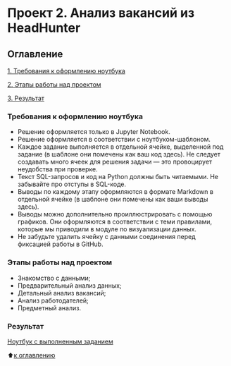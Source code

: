 # Проект 2. Анализ вакансий из HeadHunter

## Оглавление
[1. Требования к оформлению ноутбука](https://github.com/Mayoles/Project---2#требования-к-оформлению-ноутбука)

[2. Этапы работы над проектом](https://github.com/Mayoles/Project---2#этапы-работы-над-проектом)

[3. Результат](https://github.com/Mayoles/Project---2/blob/main/Project_2.ipynb)


### Требования к оформлению ноутбука
- Решение оформляется только в Jupyter Notebook.
- Решение оформляется в соответствии с ноутбуком-шаблоном.
- Каждое задание выполняется в отдельной ячейке, выделенной под задание (в шаблоне они помечены как ваш код здесь). Не следует создавать много ячеек для решения задачи — это провоцирует неудобства при проверке.
- Текст SQL-запросов и код на Python должны быть читаемыми. Не забывайте про отступы в SQL-коде.
- Выводы по каждому этапу оформляются в формате Markdown в отдельной ячейке (в шаблоне они помечены как ваши выводы здесь).
- Выводы можно дополнительно проиллюстрировать с помощью графиков. Они оформляются в соответствии с теми правилами, которые мы приводили в модуле по визуализации данных.
- Не забудьте удалить ячейку с данными соединения перед фиксацией работы в GitHub.

### Этапы работы над проектом
- Знакомство с данными;
- Предварительный анализ данных;
- Детальный анализ вакансий;
- Анализ работодателей;
- Предметный анализ.

### Результат
[Ноутбук с выполненным заданием](https://github.com/Mayoles/Project---2/blob/main/Project_2.ipynb)

:arrow_up:[к оглавлению](https://github.com/Mayoles/Project---2#оглавление)
